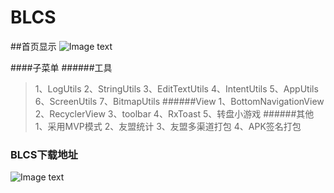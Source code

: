 # BLCS
##首页显示
![Image text](https://github.com/DayorNight/BLCS/blob/master/home.png)

####子菜单
######工具
> 1、LogUtils
> 2、StringUtils
> 3、EditTextUtils
> 4、IntentUtils
> 5、AppUtils
> 6、ScreenUtils
> 7、BitmapUtils
######View
> 1、BottomNavigationView
> 2、RecyclerView
> 3、toolbar
> 4、RxToast
> 5、转盘小游戏
######其他
> 1、采用MVP模式
> 2、友盟统计
> 3、友盟多渠道打包
> 4、APK签名打包

### BLCS下载地址 
![Image text](https://github.com/DayorNight/BLCS/blob/master/BLCS.png)